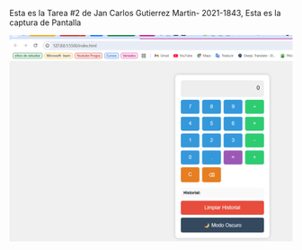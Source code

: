 Esta es la Tarea #2 de Jan Carlos Gutierrez Martin- 2021-1843, Esta es la captura de Pantalla

![Captura de pantalla de la Calculadora web](Tarea_2.png)
